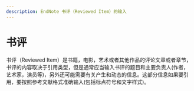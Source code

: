 ```yaml
---
description: EndNote 书评（Reviewed Item）的输入
---
```


# 书评

书评（Reviewed Item）是书籍，电影，艺术或者其他作品的评论文章或者章节，书评的内容取决于引用类型，但是通常应当输入书评的题目和主要负责人\(作者，艺术家，演员等\)，另外还可能需要有关产生和动态的信息。这部分信息如果要引用，要按照参考文献格式准确输入\(包括标点符号和文字样式\)。

